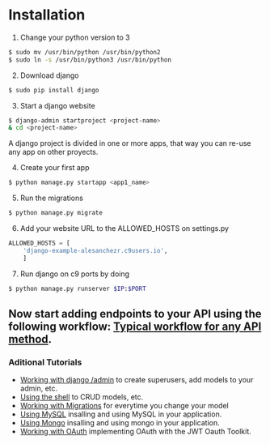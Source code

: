 # Installation


1) Change your python version to 3

```sh
$ sudo mv /usr/bin/python /usr/bin/python2 
$ sudo ln -s /usr/bin/python3 /usr/bin/python
```

2) Download django

```sh
$ sudo pip install django
```

3) Start a django website

```sh
$ django-admin startproject <project-name>
& cd <project-name>
```
A django project is divided in one or more apps, that way you can re-use any app on other proyects.

4) Create your first app

```sh
$ python manage.py startapp <app1_name>
```

5) Run the migrations

```sh
$ python manage.py migrate
```

6) Add your website URL to the ALLOWED_HOSTS on settings.py

```python
ALLOWED_HOSTS = [
    'django-example-alesanchezr.c9users.io',
    ]
```


7) Run django on c9 ports by doing 

```sh
$ python manage.py runserver $IP:$PORT
```

## Now start adding endpoints to your API using the following workflow: [Typical workflow for any API method](quick_tutorials/FIRST_APP.md).




### Aditional Tutorials
- [Working with django /admin](quick_tutorials/ADMIN.md) to create superusers, add models to your admin, etc.
- [Using the shell](quick_tutorials/DATABASE_API.md) to CRUD models, etc.
- [Working with Migrations](quick_tutorials/MIGRATIONS.md) for everytime you change your model
- [Using MySQL](quick_tutorials/MYSQL.md) insalling and using MySQL in your application.
- [Using Mongo](quick_tutorials/MONGO.md) insalling and using mongo in your application.
- [Working with OAuth](quick_tutorials/OAUTH.md) implementing OAuth with the JWT Oauth Toolkit.
